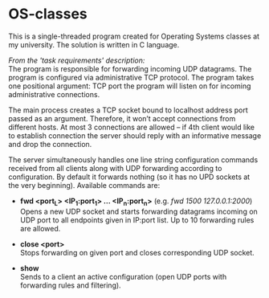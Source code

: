 # OS-classes
This is a single-threaded program created for Operating Systems classes at my university. The solution is written in C language.

*From the 'task requirements' description:* <br />
The program is responsible for forwarding incoming UDP datagrams. The program is configured via administrative TCP protocol. The program takes one positional argument: TCP port the program will listen on for incoming administrative connections.

The main process creates a TCP socket bound to localhost address port passed as an argument. Therefore, it won’t accept connections from different hosts. At most 3 connections are allowed – if 4th client would like to establish connection the server should reply with an informative message and drop the connection.

The server simultaneously handles one line string configuration commands received from all clients along with UDP forwarding according to configuration. By default it forwards nothing (so it has no UPD sockets at the very beginning). Available commands are: 
- **fwd \<port<sub>L</sub>> \<IP<sub>1</sub>:port<sub>1</sub>> … \<IP<sub>n</sub>:port<sub>n</sub>>** (e.g. *fwd 1500 127.0.0.1:2000*)<br />
Opens a new UDP socket and starts forwarding datagrams incoming on UDP port to all endpoints given in IP:port list. Up to 10 forwarding rules are allowed.

- **close \<port>** <br />
Stops forwarding on given port and closes corresponding UDP socket. 
- **show** <br />
Sends to a client an active configuration (open UDP ports with forwarding rules and filtering).
